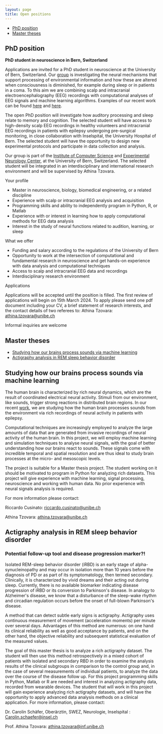 ```yaml
---
layout: page
title: Open positions
---
```


* [PhD position](#phd-position)
* [Master theses](#master-theses) 
 
## PhD position

**PhD student in neuroscience in Bern, Switzerland**

Applications are invited for a PhD student in neuroscience at the University of Bern, Switzerland. Our [group](https://neuro.inf.unibe.ch/) is investigating the neural mechanisms that support processing of environmental information and how these are altered when consciousness is diminished, for example during sleep or in patients in a coma. To this aim we are combining scalp and intracranial electroencephalography (EEG) recordings with computational analyses of EEG signals and machine learning algorithms. Examples of our recent work can be found [here](https://doi.org/10.1523/JNEUROSCI.1941-22.2023) and [here](https://doi.org/10.1093/brain/awac340). 

The open PhD position will investigate how auditory processing and sleep relate to memory and cognition. The selected student will have access to high-density scalp EEG recordings in healthy volunteers and intracranial EEG recordings in patients with epilepsy undergoing pre-surgical monitoring, in close collaboration with Inselspital, the University Hospital of Bern. The selected student will have the opportunity to design new experimental protocols and participate in data collection and analysis. 

Our group is part of the [Institute of Computer Science](https://www.inf.unibe.ch/index_eng.html) and [Experimental Neurology Center](http://www.neurologie.insel.ch/de/lehre-und-forschung/forschung/research-resources/standard-titel), at the University of Bern, Switzerland. The selected student will be integrated in an interdisciplinary and international research environment and will be supervised by Athina Tzovara.

Your profile
*	Master in neuroscience, biology, biomedical engineering, or a related discipline 
*	Experience with scalp or intracranial EEG analysis and acquisition
*	Programming skills and ability to independently program in Python, R, or Matlab
*	Experience with or interest in learning how to apply computational methods for EEG data analysis
*	Interest in the study of neural functions related to audition, learning, or sleep

What we offer
*	Funding and salary according to the regulations of the University of Bern
*	Opportunity to work at the intersection of computational and fundamental research in neuroscience and get hands-on experience with data analysis and computational techniques
*	Access to scalp and intracranial EEG data and recordings
*	Interdisciplinary research environment 

Applications

Applications will be accepted until the position is filled. The first review of applications will begin on 15th March 2024. To apply please send one pdf document including your CV, a brief statement of research interests, and the contact details of two referees to:  Athina Tzovara: athina.tzovara@unibe.ch

Informal inquiries are welcome


## Master theses
* [Studying how our brains process sounds via machine learning](#studying-how-our-brains-process-sounds-via-machine-learning)
* [Actigraphy analysis in REM sleep behavior disorder](#actigraphy-analysis-in-rem-sleep-behavior-disorder)


## Studying how our brains process sounds via machine learning

The human brain is characterized by rich neural dynamics, which are the result of coordinated electrical neural activity. Stimuli from our environment, like sounds, trigger strong reactions in distributed brain regions. In our recent [work](https://www.biorxiv.org/content/10.1101/2022.09.27.509695v2), we are studying how the human brain processes sounds from the environment via rich recordings of neural activity in patients with epilepsy. 

Computational techniques are increasingly employed to analyze the large amounts of data that are generated from invasive recordings of neural activity of the human brain. In this project, we will employ machine learning and simulation techniques to analyse neural signals, with the goal of better understanding how our brains react to sounds. These signals come with incredible temporal and spatial resolution and are thus ideal to study brain processes at the micro- and mesoscopic levels.
 
The project is suitable for a Master thesis project. The student working on it should be motivated to program in Python for analyzing rich datasets. This project will give experience with machine learning, signal processing, neuroscience and working with human data. No prior experience with neural signals analysis is required.

For more information please contact:

Riccardo Cusinato: riccardo.cusinato@unibe.ch

Athina Tzovara: athina.tzovara@unibe.ch


## Actigraphy analysis in REM sleep behavior disorder
### Potential follow-up tool and disease progression marker?!

Isolated REM-sleep behavior disorder (iRBD) is an early stage of alpha-synucleinopathy and may occur in isolation more than 10 years before the diagnosis of PD or as part of its symptomatology, then termed secondary. Clinically, it is characterized by vivid dreams and their acting out during sleep. Currently, there is no available biomarker indicating disease progression of iRBD or its conversion to Parkinson's disease.
In analogy to Alzheimer's disease, we know that a disturbance of the sleep-wake rhythm and circadian regulation occurs before the onset of full-blown Parkinson's disease. 

A method that can detect subtle early signs is actigraphy. Actigraphy uses continuous measurement of movement (acceleration moments) per minute over several days. Advantages of this method are numerous: on one hand its clinical reliability as well as good acceptance by patients, and on the other hand, the objective reliability and subsequent statistical evaluation of the measured values.

The goal of this master thesis is to analyze a rich actigraphy dataset. The student will then use this method retrospectively in a mixed cohort of patients with isolated and secondary RBD in order to examine the analysis results of the clinical subgroups in comparison to the control group and, in the case of several measurements of individual patients, to analyze the data over the course of the disease follow up. For this project programming skills in Python, Matlab or R are needed and interest in analyzing actigraphy data, recorded from wearable devices.
The student that will work in this project will gain experience analyzing rich actigraphy datasets, and will have the opportunity to apply advanced data analysis methods on a clinical application. For more information, please contact:

Dr. Carolin Schäfer, Oberärztin, SWEZ, Neurologie, Inselspital : Carolin.schaefer@insel.ch 

Prof. Athina Tzovara: athina.tzovara@inf.unibe.ch



